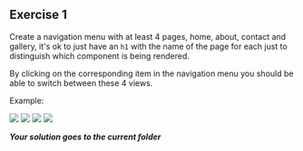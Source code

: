 ## Exercise 1

Create a navigation menu with at least 4 pages, home, about, contact and gallery, it's ok to just have an `h1` with the name of the page for each just to distinguish which component is being rendered.

By clicking on the corresponding item in the navigation menu you should be able to switch between these 4 views.

Example:


![](https://barcelonacodeschool.com/files/pics/navbar_1.png)
![](https://barcelonacodeschool.com/files/pics/navbar_2.png)
![](https://barcelonacodeschool.com/files/pics/navbar_3.png)
![](https://barcelonacodeschool.com/files/pics/navbar_4.png)



***Your solution goes to the current folder***
